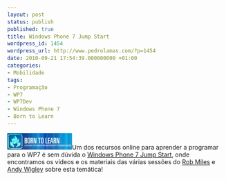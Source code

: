 ```yaml
---
layout: post
status: publish
published: true
title: Windows Phone 7 Jump Start
wordpress_id: 1454
wordpress_url: http://www.pedrolamas.com/?p=1454
date: 2010-09-21 17:54:39.000000000 +01:00
categories:
- Mobilidade
tags:
- Programação
- WP7
- WP7Dev
- Windows Phone 7
- Born to Learn
---
```

[![](wp-content/uploads/2010/09/Born-to-Learn.jpg "Born to Learn")](http://borntolearn.mslearn.net/wp7/default.aspx)Um dos recursos online para aprender a programar para o WP7 é sem dúvida o [Windows Phone 7 Jump Start](http://borntolearn.mslearn.net/wp7/default.aspx), onde encontramos os vídeos e os materiais das várias sessões do [Rob Miles](http://www.robmiles.com/) e [Andy Wigley](http://mobileworld.appamundi.com/blogs) sobre esta temática!
